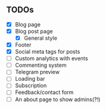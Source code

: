 ## TODOs

- [x] Blog page
- [x] Blog post page
  - [x] General style
- [x] Footer
- [x] Social meta tags for posts
- [ ] Custom analytics with events
- [ ] Commenting system
- [ ] Telegram preview
- [ ] Loading bar
- [ ] Subscription
- [ ] Feedback/contact form
- [ ] An about page to show admins(?!)
